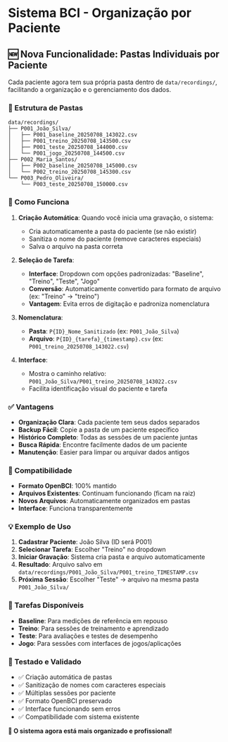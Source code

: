 # Sistema BCI - Organização por Paciente

## 🆕 Nova Funcionalidade: Pastas Individuais por Paciente

Cada paciente agora tem sua própria pasta dentro de `data/recordings/`, facilitando a organização e o gerenciamento dos dados.

### 📁 Estrutura de Pastas

```
data/recordings/
├── P001_João_Silva/
│   ├── P001_baseline_20250708_143022.csv
│   ├── P001_treino_20250708_143500.csv
│   ├── P001_teste_20250708_144000.csv
│   └── P001_jogo_20250708_144500.csv
├── P002_Maria_Santos/
│   ├── P002_baseline_20250708_145000.csv
│   └── P002_treino_20250708_145300.csv
└── P003_Pedro_Oliveira/
    └── P003_teste_20250708_150000.csv
```

### 🔧 Como Funciona

1. **Criação Automática**: Quando você inicia uma gravação, o sistema:
   - Cria automaticamente a pasta do paciente (se não existir)
   - Sanitiza o nome do paciente (remove caracteres especiais)
   - Salva o arquivo na pasta correta

2. **Seleção de Tarefa**: 
   - **Interface**: Dropdown com opções padronizadas: "Baseline", "Treino", "Teste", "Jogo"
   - **Conversão**: Automaticamente convertido para formato de arquivo (ex: "Treino" → "treino")
   - **Vantagem**: Evita erros de digitação e padroniza nomenclatura

3. **Nomenclatura**:
   - **Pasta**: `P{ID}_Nome_Sanitizado` (ex: `P001_João_Silva`)
   - **Arquivo**: `P{ID}_{tarefa}_{timestamp}.csv` (ex: `P001_treino_20250708_143022.csv`)

4. **Interface**: 
   - Mostra o caminho relativo: `P001_João_Silva/P001_treino_20250708_143022.csv`
   - Facilita identificação visual do paciente e tarefa

### ✅ Vantagens

- **Organização Clara**: Cada paciente tem seus dados separados
- **Backup Fácil**: Copie a pasta de um paciente específico
- **Histórico Completo**: Todas as sessões de um paciente juntas
- **Busca Rápida**: Encontre facilmente dados de um paciente
- **Manutenção**: Easier para limpar ou arquivar dados antigos

### 🔄 Compatibilidade

- **Formato OpenBCI**: 100% mantido
- **Arquivos Existentes**: Continuam funcionando (ficam na raiz)
- **Novos Arquivos**: Automaticamente organizados em pastas
- **Interface**: Funciona transparentemente

### 💡 Exemplo de Uso

1. **Cadastrar Paciente**: João Silva (ID será P001)
2. **Selecionar Tarefa**: Escolher "Treino" no dropdown
3. **Iniciar Gravação**: Sistema cria pasta e arquivo automaticamente
4. **Resultado**: Arquivo salvo em `data/recordings/P001_João_Silva/P001_treino_TIMESTAMP.csv`
5. **Próxima Sessão**: Escolher "Teste" → arquivo na mesma pasta `P001_João_Silva/`

### 🎯 Tarefas Disponíveis

- **Baseline**: Para medições de referência em repouso
- **Treino**: Para sessões de treinamento e aprendizado
- **Teste**: Para avaliações e testes de desempenho  
- **Jogo**: Para sessões com interfaces de jogos/aplicações

### 🧪 Testado e Validado

- ✅ Criação automática de pastas
- ✅ Sanitização de nomes com caracteres especiais
- ✅ Múltiplas sessões por paciente
- ✅ Formato OpenBCI preservado
- ✅ Interface funcionando sem erros
- ✅ Compatibilidade com sistema existente

**🎉 O sistema agora está mais organizado e profissional!**
